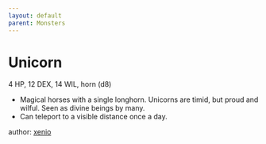 ```yaml
---
layout: default
parent: Monsters
---
```

# Unicorn
4 HP, 12 DEX, 14 WIL, horn (d8)
-   Magical horses with a single longhorn. Unicorns are timid, but proud
    and wilful. Seen as divine beings by many.
-   Can teleport to a visible distance once a day.

author: [xenio](https://xenioinabottle.blogspot.com)
